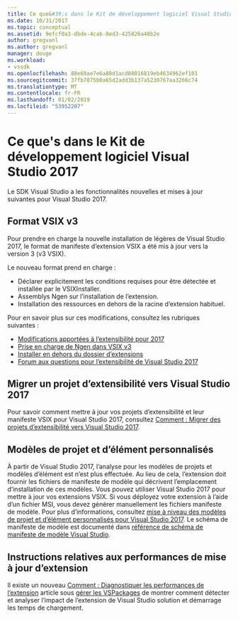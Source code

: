 ```yaml
---
title: Ce que&#39;s dans le Kit de développement logiciel Visual Studio 2017 | Microsoft Docs
ms.date: 10/31/2017
ms.topic: conceptual
ms.assetid: 9efcf0a3-dbde-4cab-8ed3-425826a48b2e
author: gregvanl
ms.author: gregvanl
manager: douge
ms.workload:
- vssdk
ms.openlocfilehash: 88e68ae7e6a88d1acd88016819eb4634962ef101
ms.sourcegitcommit: 37fb7075b0a65d2add3b137a5230767aa3266c74
ms.translationtype: MT
ms.contentlocale: fr-FR
ms.lasthandoff: 01/02/2019
ms.locfileid: "53952207"
---
```

# <a name="what39s-new-in-the-visual-studio-2017-sdk"></a>Ce que&#39;s dans le Kit de développement logiciel Visual Studio 2017

Le SDK Visual Studio a les fonctionnalités nouvelles et mises à jour suivantes pour Visual Studio 2017.

## <a name="vsix-v3-format"></a>Format VSIX v3

Pour prendre en charge la nouvelle installation de légères de Visual Studio 2017, le format de manifeste d’extension VSIX a été mis à jour vers la version 3 (v3 VSIX).

Le nouveau format prend en charge :

* Déclarer explicitement les conditions requises pour être détectée et installée par le VSIXInstaller.
* Assemblys Ngen sur l’installation de l’extension.
* Installation des ressources en dehors de la racine d’extension habituel.

Pour en savoir plus sur ces modifications, consultez les rubriques suivantes :

* [Modifications apportées à l’extensibilité pour 2017](breaking-changes-2017.md)
* [Prise en charge de Ngen dans VSIX v3](ngen-support.md)
* [Installer en dehors du dossier d’extensions](set-install-root.md)
* [Forum aux questions pour l’extensibilité de Visual Studio 2017](faq-2017.md)

## <a name="migrate-extensibility-project-to-visual-studio-2017"></a>Migrer un projet d’extensibilité vers Visual Studio 2017

Pour savoir comment mettre à jour vos projets d’extensibilité et leur manifeste VSIX pour Visual Studio 2017, consultez [Comment : Migrer des projets d’extensibilité vers Visual Studio 2017](how-to-migrate-extensibility-projects-to-visual-studio-2017.md).

## <a name="custom-project-and-item-templates"></a>Modèles de projet et d’élément personnalisés

À partir de Visual Studio 2017, l’analyse pour les modèles de projets et modèles d’élément est n’est plus effectuée. Au lieu de cela, l’extension doit fournir les fichiers de manifeste de modèle qui décrivent l’emplacement d’installation de ces modèles. Vous pouvez utiliser Visual Studio 2017 pour mettre à jour vos extensions VSIX. Si vous déployez votre extension à l’aide d’un fichier MSI, vous devez générer manuellement les fichiers manifeste de modèle. Pour plus d’informations, consultez [mise à niveau des modèles de projet et d’élément personnalisés pour Visual Studio 2017](../extensibility/upgrading-custom-project-and-item-templates-for-visual-studio-2017.md). Le schéma de manifeste de modèle est documenté dans [référence de schéma de manifeste de modèle Visual Studio](../extensibility/visual-studio-template-manifest-schema-reference.md).

## <a name="updated-extension-performance-guidelines"></a>Instructions relatives aux performances de mise à jour d’extension

Il existe un nouveau [Comment : Diagnostiquer les performances de l’extension](how-to-diagnose-extension-performance.md) article sous [gérer les VSPackages](managing-vspackages.md) de montrer comment détecter et analyser l’impact de l’extension de Visual Studio solution et démarrage les temps de chargement.
